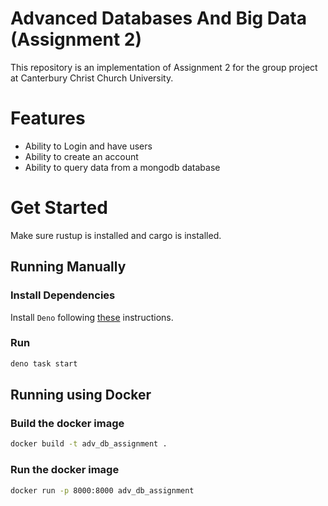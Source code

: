 # Advanced Databases And Big Data (Assignment 2)

This repository is an implementation of Assignment 2 for the group project at
Canterbury Christ Church University.

# Features

- Ability to Login and have users
- Ability to create an account
- Ability to query data from a mongodb database

# Get Started

Make sure rustup is installed and cargo is installed.

## Running Manually

### Install Dependencies

Install `Deno` following [these](https://docs.deno.com/runtime/manual)
instructions.

### Run

```bash
deno task start
```

## Running using Docker

### Build the docker image

```bash
docker build -t adv_db_assignment .
```

### Run the docker image

```bash
docker run -p 8000:8000 adv_db_assignment
```
